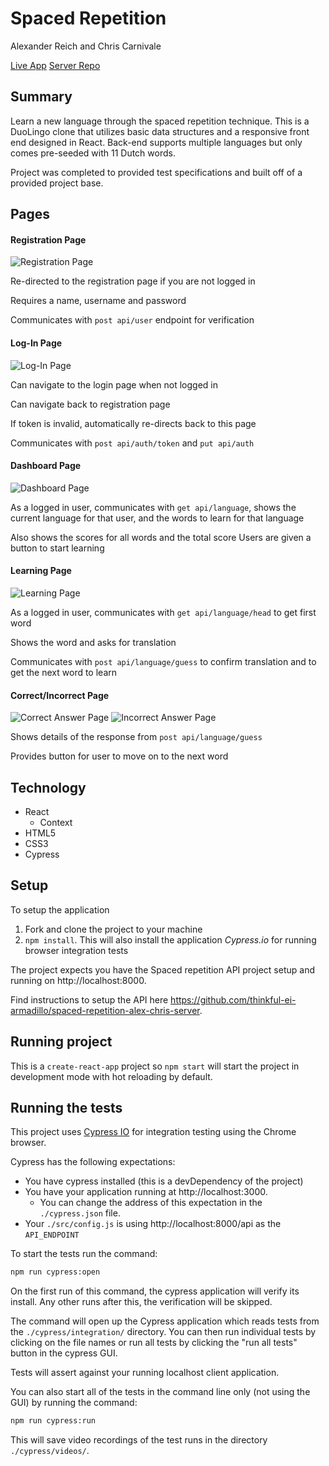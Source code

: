 # Spaced Repetition

Alexander Reich and Chris Carnivale
 
[Live App](https://ac-spaced-repetition.now.sh/)
[Server Repo](https://github.com/thinkful-ei-armadillo/spaced-repetition-alex-chris-server)

## Summary
Learn a new language through the spaced repetition technique.  This is a DuoLingo clone that utilizes basic data structures and a responsive front end designed in React. Back-end supports multiple languages but only comes pre-seeded with 11 Dutch words.

Project was completed to provided test specifications and built off of a provided project base.

## Pages

#### Registration Page

![Registration Page](./screenshots/RegistrationPageImage.png)

Re-directed to the registration page if you are not logged in

Requires a name, username and password

Communicates with `post api/user` endpoint for verification

#### Log-In Page
![Log-In Page](./screenshots/LoginPageImage.png)

Can navigate to the login page when not logged in

Can navigate back to registration page

If token is invalid, automatically re-directs back to this page

Communicates with `post api/auth/token` and `put api/auth`

#### Dashboard Page
![Dashboard Page](./screenshots/DashboardPageImage.png)

As a logged in user, communicates with `get api/language`, shows the current 
language for that user, and the words to learn for that language

Also shows the scores for all words and the total score
Users are given a button to start learning

#### Learning Page
![Learning Page](./screenshots/LearningPageImage.png)

As a logged in user, communicates with `get api/language/head` to get first word

Shows the word and asks for translation

Communicates with `post api/language/guess` to confirm translation and to get the
next word to learn

#### Correct/Incorrect Page
![Correct Answer Page](./screenshots/CorrectAnswerPageImage.png)
![Incorrect Answer Page](./screenshots/IncorrectAnswerPageImage.png)

Shows details of the response from `post api/language/guess`

Provides button for user to move on to the next word

## Technology
- React
  - Context
- HTML5
- CSS3
- Cypress 

## Setup

To setup the application

1. Fork and clone the project to your machine
2. `npm install`. This will also install the application *Cypress.io* for running browser integration tests

The project expects you have the Spaced repetition API project setup and running on http://localhost:8000.

Find instructions to setup the API here https://github.com/thinkful-ei-armadillo/spaced-repetition-alex-chris-server.

## Running project

This is a `create-react-app` project so `npm start` will start the project in development mode with hot reloading by default.

## Running the tests

This project uses [Cypress IO](https://docs.cypress.io) for integration testing using the Chrome browser.

Cypress has the following expectations:

- You have cypress installed (this is a devDependency of the project)
- You have your application running at http://localhost:3000.
  - You can change the address of this expectation in the `./cypress.json` file.
- Your `./src/config.js` is using http://localhost:8000/api as the `API_ENDPOINT`

To start the tests run the command:

```bash
npm run cypress:open
```

On the first run of this command, the cypress application will verify its install. Any other runs after this, the verification will be skipped.

The command will open up the Cypress application which reads tests from the `./cypress/integration/` directory. You can then run individual tests by clicking on the file names or run all tests by clicking the "run all tests" button in the cypress GUI.

Tests will assert against your running localhost client application.

You can also start all of the tests in the command line only (not using the GUI) by running the command:

```bash
npm run cypress:run
```

This will save video recordings of the test runs in the directory `./cypress/videos/`.

